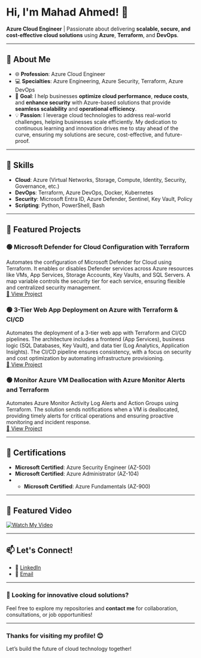# Hi, I'm Mahad Ahmed! 👋  
**Azure Cloud Engineer** | Passionate about delivering **scalable, secure, and cost-effective cloud solutions** using **Azure**, **Terraform**, and **DevOps**.

---

## 🚀 About Me  
- 🌐 **Profession**: Azure Cloud Engineer  
- 💻 **Specialties**: Azure Engineering, Azure Security, Terraform, Azure DevOps  
- 🎯 **Goal**: I help businesses **optimize cloud performance**, **reduce costs**, and **enhance security** with Azure-based solutions that provide **seamless scalability** and **operational efficiency**.  
- 💡 **Passion**: I leverage cloud technologies to address real-world challenges, helping businesses scale efficiently. My dedication to continuous learning and innovation drives me to stay ahead of the curve, ensuring my solutions are secure, cost-effective, and future-proof.

---

## 💼 Skills  
- **Cloud**: Azure (Virtual Networks, Storage, Compute, Identity, Security, Governance, etc.)  
- **DevOps**: Terraform, Azure DevOps, Docker, Kubernetes  
- **Security**: Microsoft Entra ID, Azure Defender, Sentinel, Key Vault, Policy  
- **Scripting**: Python, PowerShell, Bash  

---

## 📂 Featured Projects  

### 🟢 **Microsoft Defender for Cloud Configuration with Terraform**  
Automates the configuration of Microsoft Defender for Cloud using Terraform. It enables or disables Defender services across Azure resources like VMs, App Services, Storage Accounts, Key Vaults, and SQL Servers. A map variable controls the security tier for each service, ensuring flexible and centralized security management.  
[🔗 View Project](https://github.com/tecknosap/defender-for-cloud)

### 🟢 **3-Tier Web App Deployment on Azure with Terraform & CI/CD**  
Automates the deployment of a 3-tier web app with Terraform and CI/CD pipelines. The architecture includes a frontend (App Services), business logic (SQL Databases, Key Vault), and data tier (Log Analytics, Application Insights). The CI/CD pipeline ensures consistency, with a focus on security and cost optimization by automating infrastructure provisioning.  
[🔗 View Project](https://github.com/tecknosap/azure-devops-ci-cd)

### 🟢 **Monitor Azure VM Deallocation with Azure Monitor Alerts and Terraform**  
Automates Azure Monitor Activity Log Alerts and Action Groups using Terraform. The solution sends notifications when a VM is deallocated, providing timely alerts for critical operations and ensuring proactive monitoring and incident response.  
[🔗 View Project](https://github.com/tecknosap/vm-deallocation-alerts)

---

## 📜 Certifications  
- **Microsoft Certified**: Azure Security Engineer (AZ-500)  
- **Microsoft Certified**: Azure Administrator (AZ-104)
- - **Microsoft Certified**:  Azure Fundamentals (AZ-900)  

---

## 🎥 Featured Video  
[![Watch My Video](https://img.shields.io/badge/YouTube-Watch-red?style=for-the-badge&logo=youtube)](https://www.youtube.com/watch?v=sZKaEKezctU)

---

## 📫 Let's Connect!  
- 💼 [LinkedIn](https://linkedin.com/in/mah-ad05)  
- 📧 [Email](mailto:tecknosap@gmail.com)

---

### 🚀 Looking for innovative cloud solutions?  
Feel free to explore my repositories and **contact me** for collaboration, consultations, or job opportunities!

---

### Thanks for visiting my profile! 😊  
Let’s build the future of cloud technology together!
